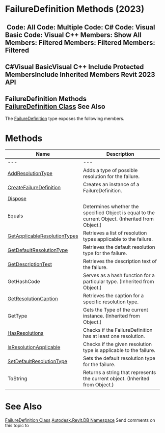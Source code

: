 # FailureDefinition Methods (2023)

﻿
 Code: All Code: Multiple Code: C# Code: Visual Basic Code: Visual C++  Members: Show All Members: Filtered Members: Filtered Members: Filtered   
---  
C#Visual BasicVisual C++
Include Protected MembersInclude Inherited Members
Revit 2023 API  
---  
FailureDefinition Methods  
[FailureDefinition Class](b0c061b0-d712-0c41-6054-b8ce8f996256.md "FailureDefinition Class") See Also  
---  
The [FailureDefinition](b0c061b0-d712-0c41-6054-b8ce8f996256.md "FailureDefinition Class") type exposes the following members.
# Methods
| Name | Description |
| --- | --- |
| --- | --- | --- |
| [AddResolutionType](0f62a4a7-e91e-7061-e3a2-26eb86a6402b.md "AddResolutionType Method") | Adds a type of possible resolution for the failure. |
| [CreateFailureDefinition](5c2aa975-9b44-f5b8-bf9b-519deeb015b4.md "CreateFailureDefinition Method") | Creates an instance of a FailureDefinition. |
| [Dispose](8da15e6c-ce15-c46d-8c47-1b866732ceb1.md "Dispose Method") |
| Equals | Determines whether the specified Object is equal to the current Object. (Inherited from Object.) |
| [GetApplicableResolutionTypes](243085dd-ebe4-de3f-1da4-5be98981be05.md "GetApplicableResolutionTypes Method") | Retrieves a list of resolution types applicable to the failure. |
| [GetDefaultResolutionType](689bd861-133a-2038-de65-fec25df6c8fb.md "GetDefaultResolutionType Method") | Retrieves the default resolution type for the failure. |
| [GetDescriptionText](dd0e9530-51ac-dea0-c8d1-b53162ceb51b.md "GetDescriptionText Method") | Retrieves the description text of the failure. |
| GetHashCode | Serves as a hash function for a particular type.  (Inherited from Object.) |
| [GetResolutionCaption](f1d8c4e5-f1d8-4a68-6f95-612e405fe95a.md "GetResolutionCaption Method") | Retrieves the caption for a specific resolution type. |
| GetType | Gets the Type of the current instance. (Inherited from Object.) |
| [HasResolutions](7a319f17-3a12-69b1-a2b9-7d59f8550189.md "HasResolutions Method") | Checks if the FailureDefinition has at least one resolution. |
| [IsResolutionApplicable](cc88de5e-724f-e28c-f053-1e29ffa0afd0.md "IsResolutionApplicable Method") | Checks if the given resolution type is applicable to the failure. |
| [SetDefaultResolutionType](470f5ae7-5c39-f4e6-ad45-f56b0c78f306.md "SetDefaultResolutionType Method") | Sets the default resolution type for the failure. |
| ToString | Returns a string that represents the current object. (Inherited from Object.) |

# See Also
[FailureDefinition Class](b0c061b0-d712-0c41-6054-b8ce8f996256.md "FailureDefinition Class")
[Autodesk.Revit.DB Namespace](87546ba7-461b-c646-cbb1-2cb8f5bff8b2.md "Autodesk.Revit.DB Namespace")
Send comments on this topic to 